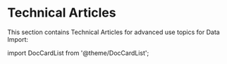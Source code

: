 # Technical Articles

This section contains Technical Articles for advanced use topics for Data
Import:

import DocCardList from '@theme/DocCardList';

<DocCardList />

